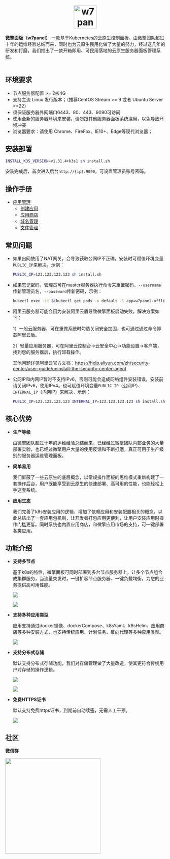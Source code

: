 <h1 align="center">
    <img src="./docs/images/logo.png" alt="w7panel" height="72">
    <br>
</h1>

**微擎面板（w7panel）** 一款基于Kubernetes的云原生控制面板。由微擎团队超过十年的运维经验总结而来，同时也为云原生民用化做了大量的努力，经过这几年的研发和打磨，我们推出了一款开箱即用、可民用落地的云原生服务器面板管理系统。
<br><br>

## 环境要求
- 节点服务器配置 >= 2核4G
- 支持主流 Linux 发行版本；（推荐CentOS Stream >= 9 或者 Ubuntu Server >=22）
- 须保证服务器外网端口6443、80、443、9090可访问
- 使用全新的服务器环境来安装，请勿跟其他服务器面板系统混用，以免导致环境冲突
- 浏览器要求：请使用 Chrome、FireFox、IE10+、Edge等现代浏览器；

## 安装部署
```bash
INSTALL_K3S_VERSION=v1.31.4+k3s1 sh install.sh
```
安装完成后，首次进入后台`http://{ip}:9090`，可设置管理员账号密码。

## 操作手册
- [应用管理](./docs/apps/index.md)
  - [创建应用](./docs/apps/createapp.md)
  - [应用商店](./docs/apps/createapp-appstore.md)
  - [域名管理](./docs/apps/domains.md)
  - [文件管理](./docs/apps/files.md)

## 常见问题
- 如果出网使用了NAT网关，会导致获取公网IP不正确，安装时可赋值环境变量`PUBLIC_IP`来解决，示例：
  
  ```bash
  PUBLIC_IP=123.123.123.123 sh install.sh
  ```

- 如果忘记密码，管理员可在master服务器执行命令来重置密码，`--username`传新管理员名，`--password`传新密码，示例：
  
  ```bash
  kubectl exec -it $(kubectl get pods -n default -l app=w7panel-offline | awk 'NR>1{print $1}') -- ko-app/k8s-offline auth:register --username=admin --password=123456
  ```

- 阿里云服务器可能会因为安装阿里云盾导致微擎面板启动失败，解决方案如下：
  
  1）一般云服务器，可在重做系统时勾选关闭安全加固，也可通过通过命令卸载阿里云盾。
  
  2）轻量应用服务器，可在阿里云控制台->云安全中心->功能设置->客户端，找到您的服务器后，执行卸载操作。
  
  其他问题详见阿里云官方文档：https://help.aliyun.com/zh/security-center/user-guide/uninstall-the-security-center-agent
  
- 公网IP和内网IP暂时不支持IPv6，否则可能会造成网络组件安装错误，安装前请关闭IPv6，使用IPv4。也可赋值环境变量`PUBLIC_IP`（公网IP）、`INTERNAL_IP`（内网IP）来解决，示例：
  
  ```bash
  PUBLIC_IP=123.123.123.123 INTERNAL_IP=123.123.123.123 sh install.sh
  ```

## 核心优势
- **生产等级**
  
  由微擎团队超过十年的运维经验总结而来，已经经过微擎团队内部业务的大量部署实验，也已经过微擎用户大量的使用反馈和不断打磨，真正可用于生产级别的服务器运维管理面板。

- **简单易用**
  
  我们屏蔽了一些云原生的底层概念，以常规操作面板的思维模式重新构建了一套操作后台，用户既能享受到云原生的快速部署、高可用的性能，也能轻松上手这套系统。

- **应用生态**
  
  我们完善了k8s安装应用的逻辑，增加了依赖应用和安装配置相关的概念，以此总结出了一套应用包机制，让开发者打包应用更便利，让用户安装应用时操作门槛更低。同时系统也内置应用商店，和微擎应用市场的支持，可一键部署各类应用。

## 功能介绍
- **支持多节点**
  
  基于k8s的特性，微擎面板可同时部署到多台节点服务器上，让多个节点组合成集群服务，当流量突发时，一键扩容节点服务器、一键负载均衡，为您的业务提供高可用性能。
  
  ![](./docs/images/index.png)
  
  ![](./docs/images/node.png)

- **支持多种应用类型**
  
  应用支持通过docker镜像、dockerCompose、k8sYaml、k8sHelm、应用商店等多种安装方式，也支持传统应用、计划任务、反向代理等多种应用类型。
  
  ![](./docs/images/apps.png)

- **支持分布式存储**
  
  默认支持分布式存储功能，我们对存储管理做了大量改造，使其更符合传统用户对存储的操作逻辑。

  ![](./docs/images/storage.png)
  
  ![](./docs/images/volume.png)

- **免费HTTPS证书**
  
  默认支持免费https证书，到期前自动续签，无需人工干预。

  ![](./docs/images/freessl.png)
  

## 社区
**微信群**

<img src="./docs/images/wechat_group.png" height="300">
